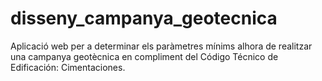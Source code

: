 # disseny_campanya_geotecnica
Aplicació web per a determinar els paràmetres mínims alhora de realitzar una campanya geotècnica en compliment del Código Técnico de Edificación: Cimentaciones.

